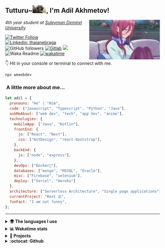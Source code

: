 <h2>Tutturu~<img src="img/tuturu.gif" width="45" alt="">, I'm Adil Akhmetov! <img src="img/miku-dance.gif" width="50" alt=""></h2>
<img align='right' src="img/miku.gif" width="230" alt="">
<p><em>4th year student at <a href="https://sdu.edu.kz/">Suleyman Demirel University</a>
<a href="https://sdu.edu.kz/"><img src="img/sdu-ahegao.svg" align="right" width="100" alt=""></a>
</em></p>

[![Twitter Follow](https://img.shields.io/twitter/follow/weeebdev?label=Follow)](https://twitter.com/intent/follow?screen_name=weeebdev)
[![Linkedin: thaianebraga](https://img.shields.io/badge/-adildev-blue?style=flat-square&logo=Linkedin&logoColor=white&link=https://www.linkedin.com/in/adildev/)](https://www.linkedin.com/in/adildev/)
![GitHub followers](https://img.shields.io/github/followers/weeebdev?label=Follow&style=flat-square)
[![Gitlab](https://img.shields.io/badge/Gitlab-weeebdev-orange?style=flat-square&logo=gitlab)](https://gitlab.com/weeebdev)
![](https://visitor-badge.glitch.me/badge?page_id=weeebdev.weeebdev)
![Waka Readme](https://github.com/weeebdev/weeebdev/workflows/Waka%20Readme/badge.svg)
[![wakatime](https://wakatime.com/badge/user/1fb6390f-222e-4088-8de8-840ef1443858.svg)](https://wakatime.com/@1fb6390f-222e-4088-8de8-840ef1443858)
<!-- [![Leetcode badge](https://leetcode-badge.chyroc.cn/?name=user3449f)](https://leetcode.com/user3449f/) -->

👇 Hit in your console or terminal to connect with me.

```bash
npx weeebdev
```

### <img src="https://media.giphy.com/media/VgCDAzcKvsR6OM0uWg/giphy.gif" width="50" alt=""> A little more about me...

```javascript
let adil = {
  pronouns: "He" | "Him",
  code: ["Javascript", "Typescript", "Python", "Java"],
  askMeAbout: ["web dev", "tech", "app dev", "anime"],
  technologies: {
    mobileApp: ["Java", "Kotlin"],
    frontEnd: {
      js: ["React", "Next"],
      css: ["AntDesign", "react-bootstrap"],
    },
    backEnd: {
      js: ["node", "express"],
    },
    devOps: ["Docker🐳"],
    databases: ["mongo", "MSSQL", "Oracle"],
    misc: ["Firebase", "selenium"],
    deploy: ["Vercel", "Heroku"]
  },
  architecture: ["Serverless Architecture", "Single page applications"],
  currentProject: "Rest ⛱",
  funFact: "I am not funny",
};
```

---

<details>
  <summary><b>🌍 The languages I use</b></summary>
  <hr>
  
  
| ⏰ Past month | ⌛️ Past Year |
|---|---|
| <a href="https://wakatime.com/@adildev"><img src="https://wakatime.com/share/@adilDev/4ebe423a-b427-4031-b073-d221b9528df7.svg" height="300px"></a> | <a href="https://wakatime.com/@adildev"><img src="https://wakatime.com/share/@adilDev/1b4a30f1-9a7f-47fe-b8d2-0fc90f37fcd3.svg" height="300px"></a> |
</details>

<details>
<summary><b>📊 Wakatime stats</b><br></summary>
<div>
<hr/>

<!--START_SECTION:waka-->
![Profile Views](http://img.shields.io/badge/Profile%20Views-2-blue)

![Lines of code](https://img.shields.io/badge/From%20Hello%20World%20I%27ve%20Written-1.9%20million%20lines%20of%20code-blue)

**🐱 My GitHub Data** 

> 🏆 619 Contributions in the Year 2021
 > 
> 📦 266.6 kB Used in GitHub's Storage 
 > 
> 💼 Opted to Hire
 > 
> 📜 37 Public Repositories 
 > 
> 🔑 10 Private Repositories  
 > 
**I'm a Night 🦉** 

```text
🌞 Morning    36 commits     █░░░░░░░░░░░░░░░░░░░░░░░░   5.28% 
🌆 Daytime    185 commits    ██████░░░░░░░░░░░░░░░░░░░   27.13% 
🌃 Evening    369 commits    █████████████░░░░░░░░░░░░   54.11% 
🌙 Night      92 commits     ███░░░░░░░░░░░░░░░░░░░░░░   13.49%

```
📅 **I'm Most Productive on Thursday** 

```text
Monday       104 commits    ███░░░░░░░░░░░░░░░░░░░░░░   15.25% 
Tuesday      91 commits     ███░░░░░░░░░░░░░░░░░░░░░░   13.34% 
Wednesday    66 commits     ██░░░░░░░░░░░░░░░░░░░░░░░   9.68% 
Thursday     177 commits    ██████░░░░░░░░░░░░░░░░░░░   25.95% 
Friday       52 commits     ██░░░░░░░░░░░░░░░░░░░░░░░   7.62% 
Saturday     115 commits    ████░░░░░░░░░░░░░░░░░░░░░   16.86% 
Sunday       77 commits     ██░░░░░░░░░░░░░░░░░░░░░░░   11.29%

```


📊 **This Week I Spent My Time On** 

```text
⌚︎ Time Zone: Asia/Almaty

💬 Programming Languages: 
Go                       12 hrs 10 mins      ████████████░░░░░░░░░░░░░   47.62% 
TypeScript               7 hrs 6 mins        ███████░░░░░░░░░░░░░░░░░░   27.84% 
Other                    2 hrs 48 mins       ██░░░░░░░░░░░░░░░░░░░░░░░   11.0% 
YAML                     1 hr 48 mins        █░░░░░░░░░░░░░░░░░░░░░░░░   7.1% 
Markdown                 46 mins             ░░░░░░░░░░░░░░░░░░░░░░░░░   3.02%

🔥 Editors: 
VS Code                  22 hrs 44 mins      ██████████████████████░░░   89.01% 
Fish                     2 hrs 22 mins       ██░░░░░░░░░░░░░░░░░░░░░░░   9.31% 
Vim                      25 mins             ░░░░░░░░░░░░░░░░░░░░░░░░░   1.67%

🐱‍💻 Projects: 
homework-8-weeebdev      6 hrs 26 mins       ██████░░░░░░░░░░░░░░░░░░░   25.18% 
Holy Waterfall 0         5 hrs 52 mins       █████░░░░░░░░░░░░░░░░░░░░   22.99% 
homework-7-weeebdev      3 hrs 52 mins       ███░░░░░░░░░░░░░░░░░░░░░░   15.17% 
Soft Cake 74             2 hrs 42 mins       ██░░░░░░░░░░░░░░░░░░░░░░░   10.63% 
Terminal                 2 hrs 22 mins       ██░░░░░░░░░░░░░░░░░░░░░░░   9.31%

💻 Operating System: 
Linux                    25 hrs 33 mins      █████████████████████████   100.0%

```

**I Mostly Code in JavaScript** 

```text
JavaScript               11 repos            ████░░░░░░░░░░░░░░░░░░░░░   19.3% 
Jupyter Notebook         11 repos            ████░░░░░░░░░░░░░░░░░░░░░   19.3% 
Go                       9 repos             ████░░░░░░░░░░░░░░░░░░░░░   15.79% 
Java                     6 repos             ██░░░░░░░░░░░░░░░░░░░░░░░   10.53% 
TypeScript               6 repos             ██░░░░░░░░░░░░░░░░░░░░░░░   10.53%

```


**Timeline**

![Chart not found](https://raw.githubusercontent.com/weeebdev/weeebdev/master/charts/bar_graph.png) 


 Last Updated on 28/10/2021
<!--END_SECTION:waka-->
</div>
</details>

<details>
<summary><b>🧾 Projects</b></summary>
<hr>

|Project|Status|
|---|---|
|[![ReadMe Card](https://github-readme-stats.vercel.app/api/pin/?username=weeebdev&repo=waifu.pics&theme=dracula)](https://github.com/weeebdev/waifu.pics)|[![time tracker](https://wakatime.com/badge/github/weeebdev/waifu.pics.svg)](https://wakatime.com/badge/github/weeebdev/waifu.pics)|
|[![ReadMe Card](https://github-readme-stats.vercel.app/api/pin/?username=mentor-ship&repo=mentorship&theme=dracula)](https://github.com/Mentor-ship/Mentorship)|[![time tracker](https://wakatime.com/badge/github/Mentor-ship/Mentorship.svg)](https://wakatime.com/badge/github/Mentor-ship/Mentorship)|
|[![ReadMe Card](https://github-readme-stats.vercel.app/api/pin/?username=masters-and-Abu&repo=tolqyn&theme=dracula)](https://github.com/Masters-and-Abu/Tolqyn)|[![time tracker](https://wakatime.com/badge/github/Masters-and-Abu/Tolqyn.svg)](https://wakatime.com/badge/github/Masters-and-Abu/Tolqyn)|
|[![ReadMe Card](https://github-readme-stats.vercel.app/api/pin/?username=dracula&repo=unigram&theme=dracula)](https://github.com/dracula/unigram)||

</details>

<details>
  <summary><b>:octocat: Github</b></summary>
  <hr>
  <a href="https://sourcekarma.vercel.app/weeebdev"><img src="https://sourcekarma-og.vercel.app/api/weeebdev/github" alt="" align="left"/></a>
  <img src="https://github-readme-stats.vercel.app/api?username=weeebdev&show_icons=true&theme=dracula&hide_title=true&hide_rank=true&count_private=true" align="right"/>
</details>
<div align="center">
  <kbd>
    <img src="https://waifu.now.sh/sfw/hug" alt="">
  </kbd>
</div>
